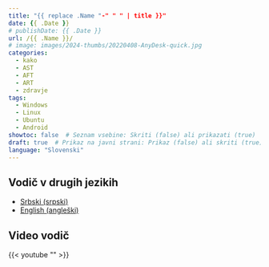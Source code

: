 ```yaml
---
title: "{{ replace .Name "-" " " | title }}"
date: {{ .Date }}
# publishDate: {{ .Date }}
url: /{{ .Name }}/
# image: images/2024-thumbs/20220408-AnyDesk-quick.jpg
categories: 
  - kako
  - AST
  - AFT
  - ART
  - zdravje
tags: 
  - Windows
  - Linux
  - Ubuntu
  - Android
showtoc: false  # Seznam vsebine: Skriti (false) ali prikazati (true)
draft: true  # Prikaz na javni strani: Prikaz (false) ali skriti (true)
language: "Slovenski"
---
```




## Vodič v drugih jezikih

- [Srbski (srpski)](// "Kliknite/tapnite da otvorite! Kliknite/tapnite da odprete!")
- [English (angleški)](// "Click/tap to open! Kliknite/tapnite da odprete!")

## Video vodič

{{< youtube "" >}}